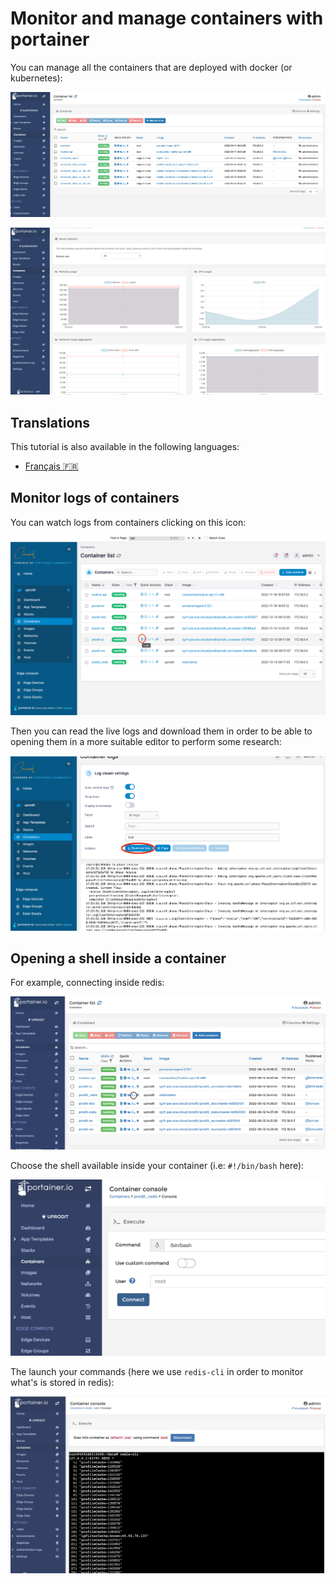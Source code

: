 # Monitor and manage containers with portainer

You can manage all the containers that are deployed with docker (or kubernetes):

![portainer_1](../../img/portainer_1.png)

![portainer_2](../../img/portainer_2.png)

## Translations

This tutorial is also available in the following languages:
* [Français 🇫🇷](../translations/fr/portainer/containers.md)

## Monitor logs of containers

You can watch logs from containers clicking on this icon:

![portainer_logs1](../../img/portainer_logs1.png)

Then you can read the live logs and download them in order to be able to opening them in a more suitable editor to perform some research:

![portainer_logs2](../../img/portainer_logs2.png)

## Opening a shell inside a container

For example, connecting inside redis:

![portainer_connect_container_1](../../img/portainer_connect_container_1.png)

Choose the shell available inside your container (i.e: `#!/bin/bash` here):

![portainer_connect_container_2](../../img/portainer_connect_container_2.png)

The launch your commands (here we use `redis-cli` in order to monitor what's is stored in redis):

![portainer_connect_container_3](../../img/portainer_connect_container_3.png)
